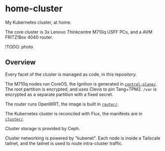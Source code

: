 # home-cluster

My Kubernetes cluster, at home.

The core cluster is 3x Lenovo Thinkcentre M710q USFF PCs, and a AVM FRITZ!Box 4040 router.

!TODO: photo

## Overview

Every facet of the cluster is managed as code, in this repository.

The M710q nodes run CoreOS, the Ignition is generated in [`control-plane/`](./control-plane/README.md). The root partition is encrypted, and uses Clevis to pin Tang+TPM2. `/var` is encrypted as a separate partition with a fixed secret.

The router runs OpenWRT, the image is built in [`router/`](./router/README.md).

The Kubernetes cluster is reconciled with Flux, the manifests are in [`cluster/`](./cluster/README.md).

Cluster storage is provided by Ceph.

Cluster networking is powered by "kubenet". Each node is inside a Tailscale tailnet, and the tailnet is used to route intra-cluster traffic.
